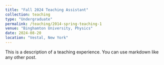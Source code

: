 ```yaml
---
title: "Fall 2024 Teaching Assistant"
collection: teaching
type: "Undergraduate"
permalink: /teaching/2014-spring-teaching-1
venue: "Binghamton University, Physics"
date: 2024-08-20
location: "Vestal, New York"
---
```


This is a description of a teaching experience. You can use markdown like any other post.

